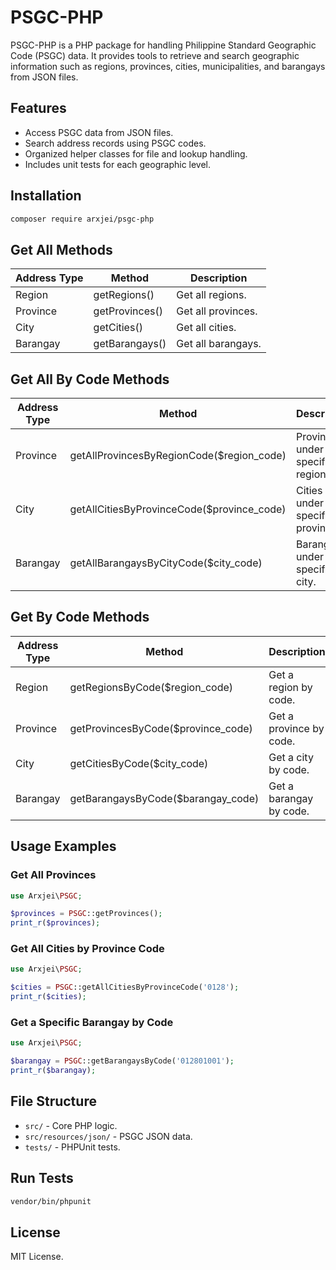 # PSGC-PHP

PSGC-PHP is a PHP package for handling Philippine Standard Geographic Code
(PSGC) data. It provides tools to retrieve and search geographic information
such as regions, provinces, cities, municipalities, and barangays from JSON
files.

## Features

- Access PSGC data from JSON files.
- Search address records using PSGC codes.
- Organized helper classes for file and lookup handling.
- Includes unit tests for each geographic level.

## Installation

```sh
composer require arxjei/psgc-php
```

## Get All Methods

| Address Type | Method         | Description        |
| ------------ | -------------- | ------------------ |
| Region       | getRegions()   | Get all regions.   |
| Province     | getProvinces() | Get all provinces. |
| City         | getCities()    | Get all cities.    |
| Barangay     | getBarangays() | Get all barangays. |

## Get All By Code Methods

| Address Type | Method                                     | Description                        |
| ------------ | ------------------------------------------ | ---------------------------------- |
| Province     | getAllProvincesByRegionCode($region_code)  | Provinces under a specific region. |
| City         | getAllCitiesByProvinceCode($province_code) | Cities under a specific province.  |
| Barangay     | getAllBarangaysByCityCode($city_code)      | Barangays under a specific city.   |

## Get By Code Methods

| Address Type | Method                             | Description             |
| ------------ | ---------------------------------- | ----------------------- |
| Region       | getRegionsByCode($region_code)     | Get a region by code.   |
| Province     | getProvincesByCode($province_code) | Get a province by code. |
| City         | getCitiesByCode($city_code)        | Get a city by code.     |
| Barangay     | getBarangaysByCode($barangay_code) | Get a barangay by code. |

## Usage Examples

### Get All Provinces

```php
use Arxjei\PSGC;

$provinces = PSGC::getProvinces();
print_r($provinces);
```

### Get All Cities by Province Code

```php
use Arxjei\PSGC;

$cities = PSGC::getAllCitiesByProvinceCode('0128');
print_r($cities);
```

### Get a Specific Barangay by Code

```php
use Arxjei\PSGC;

$barangay = PSGC::getBarangaysByCode('012801001');
print_r($barangay);
```

## File Structure

- `src/` - Core PHP logic.
- `src/resources/json/` - PSGC JSON data.
- `tests/` - PHPUnit tests.

## Run Tests

```sh
vendor/bin/phpunit
```

## License

MIT License.
